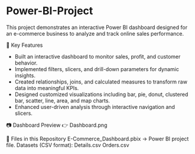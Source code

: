 # Power-BI-Project
This project demonstrates an interactive Power BI dashboard designed for an e-commerce business to analyze and track online sales performance.

🔑 Key Features

- Built an interactive dashboard to monitor sales, profit, and customer behavior.
- Implemented filters, slicers, and drill-down parameters for dynamic insights.
- Created relationships, joins, and calculated measures to transform raw data into meaningful KPIs.
- Designed customized visualizations including bar, pie, donut, clustered bar, scatter, line, area, and map charts.
- Enhanced user-driven analysis through interactive navigation and slicers.

📷 Dashboard Preview
👉 Dashboard.png

📂 Files in this Repository
E-Commerce_Dashboard.pbix → Power BI project file.
Datasets (CSV format):
Details.csv
Orders.csv

